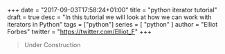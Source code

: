 +++
date = "2017-09-03T17:58:24+01:00"
title = "python iterator tutorial"
draft = true
desc = "In this tutorial we will look at how we can work with iterators in Python"
tags = ["python"]
series = [ "python" ]
author = "Elliot Forbes"
twitter = "https://twitter.com/Elliot_F"
+++

> Under Construction
